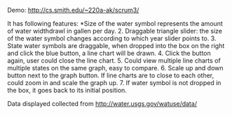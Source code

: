 Demo: http://cs.smith.edu/~220a-ak/scrum3/

It has following features: 
*Size of the water symbol represents the amount of water widthdrawl in gallen per day. 
2. Draggable triangle slider: the size of the water symbol changes according to which year slider points to.
3. State water symbols are draggable, when dropped into the box on the right and click the blue button, a line chart will be drawn.
4. Click the button again, user could close the line chart. 
5. Could view multiple line charts of multiple states on the same graph, easy to compare. 
6. Scale up and down button next to the graph button. If line charts are to close to each other, could zoom in and scale the graph up. 
7. If water symbol is not dropped in the box, it goes back to its initial position.

Data displayed collected from http://water.usgs.gov/watuse/data/
